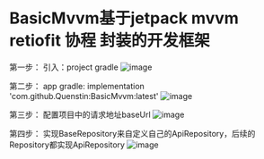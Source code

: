 # BasicMvvm基于jetpack mvvm retiofit 协程 封装的开发框架

第一步：
引入：project gradle
  ![image](https://user-images.githubusercontent.com/26788041/116022935-c4ee3380-a67d-11eb-889c-329679223092.png)
  
第二步：
  app gradle:
  implementation 'com.github.Quenstin:BasicMvvm:latest'
  ![image](https://user-images.githubusercontent.com/26788041/116022980-d9323080-a67d-11eb-916e-ba224f948980.png)

第三步：
  配置项目中的请求地址baseUrl
![image](https://user-images.githubusercontent.com/26788041/116180263-2c25e980-a74b-11eb-997f-233c477a6094.png)

第四步：
  实现BaseRepository来自定义自己的ApiRepository，后续的Repository都实现ApiRepository
  ![image](https://user-images.githubusercontent.com/26788041/116182891-96d92400-a74f-11eb-9b27-fe1c3e353f46.png)



